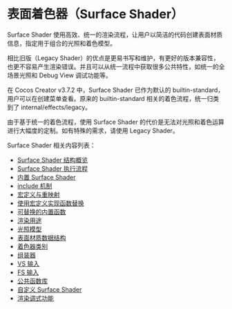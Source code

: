 # 表面着色器（Surface Shader）

Surface Shader 使用高效、统一的渲染流程，让用户以简洁的代码创建表面材质信息，指定用于组合的光照和着色模型。

相比旧版（Legacy Shader）的优点是更易书写和维护，有更好的版本兼容性，也更不容易产生渲染错误。并且可以从统一流程中获取很多公共特性，如统一的全场景光照和 Debug View 调试功能等。

在 Cocos Creator v3.7.2 中，Surface Shader 已作为默认的 builtin-standard，用户可以在创建菜单查看。原来的 builtin-standard 相关的着色流程，统一归类到了 internal/effects/legacy。

由于基于统一的着色流程，使用 Surface Shader 的代价是无法对光照和着色运算进行大幅度的定制。如有特殊的需求，请使用 Legacy Shader。

Surface Shader 相关内容列表：
- [Surface Shader 结构概览](./surface-shader/surface-shader-structure.md)
- [Surface Shader 执行流程](./surface-shader/shader-code-flow.md)
- [内置 Surface Shader](./surface-shader/builtin-surface-shader.md)
- [include 机制](./surface-shader/includes.md)
- [宏定义与重映射](./surface-shader/macro-remapping.md)
- [使用宏定义实现函数替换](./surface-shader/function-replace.md)
- [可替换的内置函数](./surface-shader/surface-function.md)
- [渲染用途](./surface-shader/render-usage.md)
- [光照模型](./surface-shader/lighting-mode.md)
- [表面材质数据结构](./surface-shader/surface-data-struct.md)
- [着色器类别](./surface-shader/shader-stage.md)
- [组装器](./surface-shader/shader-assembly.md)
- [VS 输入](./surface-shader/vs-input.md)
- [FS 输入](./surface-shader/fs-input.md)
- [公共函数库](./surface-shader/common-functions.md)
- [自定义 Surface Shader](./surface-shader/customize-surface-shader.md)
- [渲染调式功能](./surface-shader/rendering-debug-view.md)

